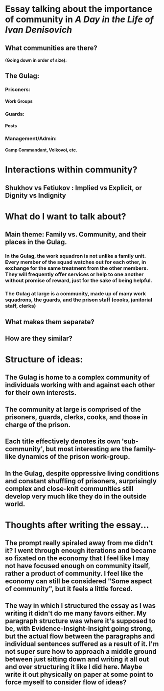 # Essay talking about the importance of community in *A Day in the Life of Ivan Denisovich*
## What communities are there?
#### (Going down in order of size):
## The Gulag:
### Prisoners:
#### Work Groups
### Guards:
#### Posts
### Management/Admin:
#### Camp Commandant, Volkovoi, etc.

# Interactions within community?
## Shukhov vs Fetiukov : Implied vs Explicit, or Dignity vs Indignity
## 

# What do I want to talk about?
## Main theme: Family vs. Community, and their places in the Gulag.
### In the Gulag, the work squadron is not unlike a family unit. Every member of the squad watches out for each other, in exchange for the same treatment from the other members. They will frequently offer services or help to one another without promise of reward, just for the sake of being helpful.
### The Gulag at large is a community, made up of many work squadrons, the guards, and the prison staff (cooks, janitorial staff, clerks)
## What makes them separate?
## How are they similar?

# Structure of ideas:

## The Gulag is home to a complex community of individuals working with and against each other for their own interests.
## The community at large is comprised of the prisoners, guards, clerks, cooks, and those in charge of the prison.
## Each title effectively denotes its own 'sub-community', but most interesting are the family-like dynamics of the prison work-group.
## In the Gulag, despite oppressive living conditions and constant shuffling of prisoners, surprisingly complex and close-knit communities still develop very much like they do in the outside world.




# Thoughts after writing the essay...
## The prompt really spiraled away from me didn't it? I went through enough iterations and became so fixated on the economy that I feel like I may not have focused enough on community itself, rather a product of community. I feel like the economy can still be considered "Some aspect of community", but it feels a little forced.
## The way in which I structured the essay as I was writing it didn't do me many favors either. My paragraph structure was where it's supposed to be, with Evidence-Insight-Insight going strong, but the actual flow between the paragraphs and individual sentences suffered as a result of it. I'm not super sure how to approach a middle ground between just sitting down and writing it all out and over structuring it like I did here. Maybe write it out physically on paper at some point to force myself to consider flow of ideas?